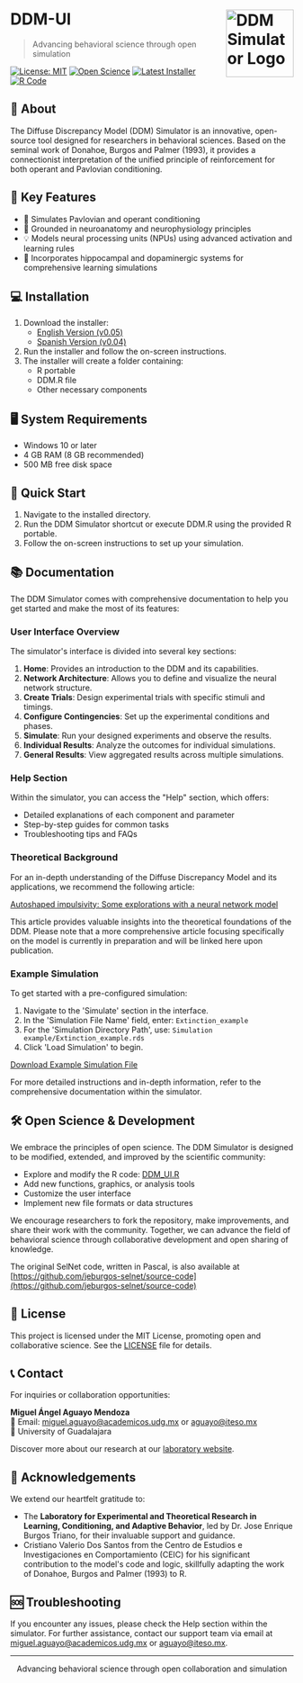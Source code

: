 # DDM-UI <img src="images/icon.ico" alt="DDM Simulator Logo" width="120" align="right"/>

> Advancing behavioral science through open simulation

[![License: MIT](https://img.shields.io/badge/License-MIT-yellow.svg)](https://opensource.org/licenses/MIT)
[![Open Science](https://img.shields.io/badge/Open-Science-blue.svg)](https://en.wikipedia.org/wiki/Open_science)
[![Latest Installer](https://img.shields.io/badge/Latest_Installer_(EN)-v0.05-green.svg)](https://drive.google.com/file/d/1_g1aYD9k8oR31n-Mi2L1dPRHYOjSSriN/view?usp=sharing)
[![R Code](https://img.shields.io/badge/R_Code-Download-blue.svg)](R/DDM_UI.R)

## 🌟 About

The Diffuse Discrepancy Model (DDM) Simulator is an innovative, open-source tool designed for researchers in behavioral sciences. Based on the seminal work of Donahoe, Burgos and Palmer (1993), it provides a connectionist interpretation of the unified principle of reinforcement for both operant and Pavlovian conditioning.

## 🚀 Key Features

- 🧠 Simulates Pavlovian and operant conditioning
- 🔬 Grounded in neuroanatomy and neurophysiology principles
- 💡 Models neural processing units (NPUs) using advanced activation and learning rules
- 🔄 Incorporates hippocampal and dopaminergic systems for comprehensive learning simulations

## 💻 Installation

1. Download the installer:
   - [English Version (v0.05)](https://drive.google.com/file/d/1_g1aYD9k8oR31n-Mi2L1dPRHYOjSSriN/view?usp=sharing)
   - [Spanish Version (v0.04)](https://drive.google.com/file/d/1gy456KA_bwoXmhocAvuYWLrurgJ-OUnx/view?usp=sharing)
2. Run the installer and follow the on-screen instructions.
3. The installer will create a folder containing:
   - R portable
   - DDM.R file
   - Other necessary components

## 🖥️ System Requirements

- Windows 10 or later
- 4 GB RAM (8 GB recommended)
- 500 MB free disk space

## 🏁 Quick Start

1. Navigate to the installed directory.
2. Run the DDM Simulator shortcut or execute DDM.R using the provided R portable.
3. Follow the on-screen instructions to set up your simulation.

## 📚 Documentation

The DDM Simulator comes with comprehensive documentation to help you get started and make the most of its features:

### User Interface Overview

The simulator's interface is divided into several key sections:

1. **Home**: Provides an introduction to the DDM and its capabilities.
2. **Network Architecture**: Allows you to define and visualize the neural network structure.
3. **Create Trials**: Design experimental trials with specific stimuli and timings.
4. **Configure Contingencies**: Set up the experimental conditions and phases.
5. **Simulate**: Run your designed experiments and observe the results.
6. **Individual Results**: Analyze the outcomes for individual simulations.
7. **General Results**: View aggregated results across multiple simulations.

### Help Section

Within the simulator, you can access the "Help" section, which offers:

- Detailed explanations of each component and parameter
- Step-by-step guides for common tasks
- Troubleshooting tips and FAQs

### Theoretical Background

For an in-depth understanding of the Diffuse Discrepancy Model and its applications, we recommend the following article:

[Autoshaped impulsivity: Some explorations with a neural network model](https://www.sciencedirect.com/science/article/abs/pii/S037663572400055X?via%3Dihub)

This article provides valuable insights into the theoretical foundations of the DDM. Please note that a more comprehensive article focusing specifically on the model is currently in preparation and will be linked here upon publication.

### Example Simulation

To get started with a pre-configured simulation:

1. Navigate to the 'Simulate' section in the interface.
2. In the 'Simulation File Name' field, enter: `Extinction_example`
3. For the 'Simulation Directory Path', use: `Simulation example/Extinction_example.rds`
4. Click 'Load Simulation' to begin.

[Download Example Simulation File](Simulation%20example/Extinction_example.rds)

For more detailed instructions and in-depth information, refer to the comprehensive documentation within the simulator.

## 🛠️ Open Science & Development

We embrace the principles of open science. The DDM Simulator is designed to be modified, extended, and improved by the scientific community:

- Explore and modify the R code: [DDM_UI.R](R/DDM_UI.R)
- Add new functions, graphics, or analysis tools
- Customize the user interface
- Implement new file formats or data structures

We encourage researchers to fork the repository, make improvements, and share their work with the community. Together, we can advance the field of behavioral science through collaborative development and open sharing of knowledge.

The original SelNet code, written in Pascal, is also available at [https://github.com/jeburgos-selnet/source-code](https://github.com/jeburgos-selnet/source-code)

## 📄 License

This project is licensed under the MIT License, promoting open and collaborative science. See the [LICENSE](LICENSE) file for details.

## 📞 Contact

For inquiries or collaboration opportunities:

**Miguel Ángel Aguayo Mendoza**  
📧 Email: miguel.aguayo@academicos.udg.mx or aguayo@iteso.mx  
🏫 University of Guadalajara

Discover more about our research at our [laboratory website](http://www.ceic.cucba.udg.mx/Investigacion/laboratorios?id=13).

## 🙏 Acknowledgements

We extend our heartfelt gratitude to:

- The **Laboratory for Experimental and Theoretical Research in Learning, Conditioning, and Adaptive Behavior**, led by Dr. Jose Enrique Burgos Triano, for their invaluable support and guidance.
- Cristiano Valerio Dos Santos from the Centro de Estudios e Investigaciones en Comportamiento (CEIC) for his significant contribution to the model's code and logic, skillfully adapting the work of Donahoe, Burgos and Palmer (1993) to R.

## 🆘 Troubleshooting

If you encounter any issues, please check the Help section within the simulator. For further assistance, contact our support team via email at miguel.aguayo@academicos.udg.mx or aguayo@iteso.mx.

---

<p align="center">
  Advancing behavioral science through open collaboration and simulation
</p>

